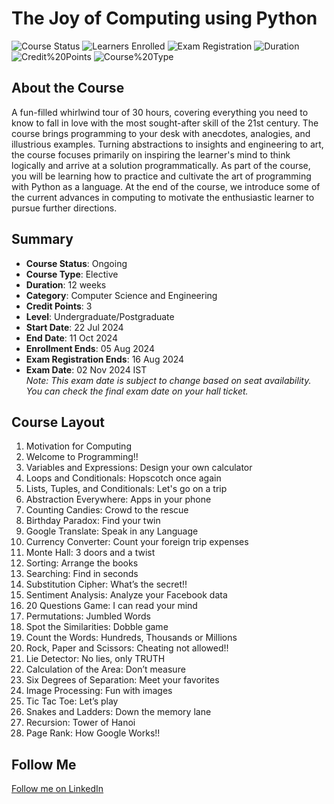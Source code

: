 # The Joy of Computing using Python

![Course Status](https://img.shields.io/badge/Course%20Status-Ongoing-brightgreen)
![Learners Enrolled](https://img.shields.io/badge/Learners%20Enrolled-58577-blue)
![Exam Registration](https://img.shields.io/badge/Exam%20Registration-24718-yellow)
![Duration](https://img.shields.io/badge/Duration-12%20Weeks-orange)
![Credit%20Points](https://img.shields.io/badge/Credit%20Points-3-lightgrey)
![Course%20Type](https://img.shields.io/badge/Course%20Type-Elective-red)

## About the Course

A fun-filled whirlwind tour of 30 hours, covering everything you need to know to fall in love with the most sought-after skill of the 21st century. The course brings programming to your desk with anecdotes, analogies, and illustrious examples. Turning abstractions to insights and engineering to art, the course focuses primarily on inspiring the learner's mind to think logically and arrive at a solution programmatically. As part of the course, you will be learning how to practice and cultivate the art of programming with Python as a language. At the end of the course, we introduce some of the current advances in computing to motivate the enthusiastic learner to pursue further directions.

## Summary

- **Course Status**: Ongoing  
- **Course Type**: Elective  
- **Duration**: 12 weeks  
- **Category**: Computer Science and Engineering  
- **Credit Points**: 3  
- **Level**: Undergraduate/Postgraduate  
- **Start Date**: 22 Jul 2024  
- **End Date**: 11 Oct 2024  
- **Enrollment Ends**: 05 Aug 2024  
- **Exam Registration Ends**: 16 Aug 2024  
- **Exam Date**: 02 Nov 2024 IST  
*Note: This exam date is subject to change based on seat availability. You can check the final exam date on your hall ticket.*

## Course Layout

1. Motivation for Computing
2. Welcome to Programming!!
3. Variables and Expressions: Design your own calculator
4. Loops and Conditionals: Hopscotch once again
5. Lists, Tuples, and Conditionals: Let's go on a trip
6. Abstraction Everywhere: Apps in your phone
7. Counting Candies: Crowd to the rescue
8. Birthday Paradox: Find your twin
9. Google Translate: Speak in any Language
10. Currency Converter: Count your foreign trip expenses
11. Monte Hall: 3 doors and a twist
12. Sorting: Arrange the books
13. Searching: Find in seconds
14. Substitution Cipher: What’s the secret!!
15. Sentiment Analysis: Analyze your Facebook data
16. 20 Questions Game: I can read your mind
17. Permutations: Jumbled Words
18. Spot the Similarities: Dobble game
19. Count the Words: Hundreds, Thousands or Millions
20. Rock, Paper and Scissors: Cheating not allowed!!
21. Lie Detector: No lies, only TRUTH
22. Calculation of the Area: Don’t measure
23. Six Degrees of Separation: Meet your favorites
24. Image Processing: Fun with images
25. Tic Tac Toe: Let’s play
26. Snakes and Ladders: Down the memory lane
27. Recursion: Tower of Hanoi
28. Page Rank: How Google Works!!


## Follow Me

[Follow me on LinkedIn](https://www.linkedin.com/in/FarhaKousar)

